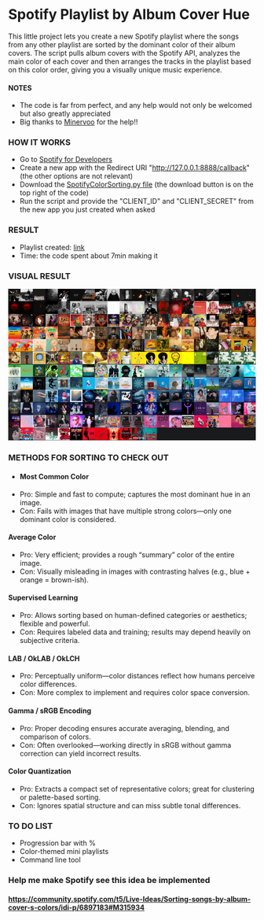 # Spotify Playlist by Album Cover Hue
This little project lets you create a new Spotify playlist where the songs from any other playlist are sorted by the dominant color of their album covers.
The script pulls album covers with the Spotify API, analyzes the main color of each cover and then arranges the tracks in the playlist based on this color order, giving you a visually unique music experience.
#### NOTES
- The code is far from perfect, and any help would not only be welcomed but also greatly appreciated
- Big thanks to [Minervoo](https://github.com/minervoo) for the help!!

### HOW IT WORKS
- Go to [Spotify for Developers](https://developer.spotify.com/dashboard)
- Create a new app with the Redirect URI "http://127.0.0.1:8888/callback" (the other options are not relevant)
- Download the [SpotifyColorSorting.py file](https://github.com/armeliens/SpotifyColorSorting/blob/main/SpotifyColorSorting.py) (the download button is on the top right of the code)
- Run the script and provide the "CLIENT_ID" and "CLIENT_SECRET" from the new app you just created when asked

### RESULT
- Playlist created: [link](https://open.spotify.com/playlist/7KcaZp49FUo84UmSiXXsEm?si=bf4aa6cf28064061)
- Time: the code spent about 7min making it

### VISUAL RESULT
![Visual result](https://github.com/armeliens/SpotifyColorSorting/blob/main/Visual%20result.png)

### METHODS FOR SORTING TO CHECK OUT
- #### Most Common Color
- Pro: Simple and fast to compute; captures the most dominant hue in an image.
- Con: Fails with images that have multiple strong colors—only one dominant color is considered.
#### Average Color
- Pro: Very efficient; provides a rough “summary” color of the entire image.
- Con: Visually misleading in images with contrasting halves (e.g., blue + orange = brown-ish).
#### Supervised Learning
- Pro: Allows sorting based on human-defined categories or aesthetics; flexible and powerful.
- Con: Requires labeled data and training; results may depend heavily on subjective criteria.
#### LAB / OkLAB / OkLCH
- Pro: Perceptually uniform—color distances reflect how humans perceive color differences.
- Con: More complex to implement and requires color space conversion.
#### Gamma / sRGB Encoding
- Pro: Proper decoding ensures accurate averaging, blending, and comparison of colors.
- Con: Often overlooked—working directly in sRGB without gamma correction can yield incorrect results.
#### Color Quantization
- Pro: Extracts a compact set of representative colors; great for clustering or palette-based sorting.
- Con: Ignores spatial structure and can miss subtle tonal differences.

### TO DO LIST
- Progression bar with %
- Color-themed mini playlists
- Command line tool

### Help me make Spotify see this idea be implemented
#### https://community.spotify.com/t5/Live-Ideas/Sorting-songs-by-album-cover-s-colors/idi-p/6897183#M315934